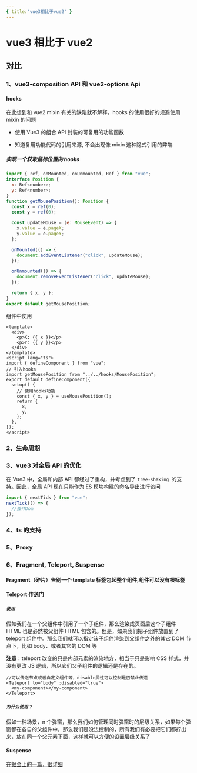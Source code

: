```yaml
---
{ title:'vue3相比于vue2' }
---
```


# vue3 相比于 vue2

## 对比

### 1、vue3-composition API 和 vue2-options Api

#### hooks

在此想到和 vue2 mixin 有关的缺陷就不解释，hooks 的使用很好的规避使用 mixin 的问题

- 使用 Vue3 的组合 API 封装的可复用的功能函数

- 知道复用功能代码的引用来源, 不会出现像 mixin 这种隐式引用的弊端

##### 实现一个获取鼠标位置的 hooks

```js
import { ref, onMounted, onUnmounted, Ref } from "vue";
interface Position {
  x: Ref<number>;
  y: Ref<number>;
}
function getMousePosition(): Position {
  const x = ref(0);
  const y = ref(0);

  const updateMouse = (e: MouseEvent) => {
    x.value = e.pageX;
    y.value = e.pageY;
  };

  onMounted(() => {
    document.addEventListener("click", updateMouse);
  });

  onUnmounted(() => {
    document.removeEventListener("click", updateMouse);
  });

  return { x, y };
}
export default getMousePosition;
```

组件中使用

```vue
<template>
  <div>
    <p>X: {{ x }}</p>
    <p>Y: {{ y }}</p>
  </div>
</template>
<script lang="ts">
import { defineComponent } from "vue";
// 引入hooks
import getMousePosition from "../../hooks/MousePosition";
export default defineComponent({
  setup() {
    // 使用hooks功能
    const { x, y } = useMousePosition();
    return {
      x,
      y,
    };
  },
});
</script>
```

### 2、生命周期

### 3、vue3 对全局 API 的优化

在 Vue3 中，全局和内部 API 都经过了重构，并考虑到了 `tree-shaking `的支持。因此，全局 API 现在只能作为 ES 模块构建的命名导出进行访问

```js
import { nextTick } from "vue";
nextTick(() => {
  //操作Dom
});
```

### 4、ts 的支持

### 5、Proxy

### 6、Fragment, Teleport, Suspense

#### Fragment（碎片）告别一个 template 标签包起整个组件,组件可以没有根标签

#### Teleport 传送门

##### `使用`

假如我们在一个父组件中引用了一个子组件，那么渲染成页面后这个子组件 HTML 也是必然被父组件 HTML 包含的。但是，如果我们把子组件放置到了 teleport 组件中。那么我们就可以指定该子组件渲染到父组件之外的其它 DOM 节点下，比如 body、或者其它的 DOM 等

**注意**：teleport 改变的只是内部元素的渲染地方，相当于只是影响 CSS 样式，并没有更改 JS 逻辑，所以它们父子组件的逻辑还是存在的。

```vue
//可以传送节点或者自定义组件等，disable属性可以控制是否禁止传送
<Teleport to="body" :disabled="true">
  <my-component></my-component>
</Teleport>
```

##### `为什么使用？`

假如一种场景，n 个弹窗，那么我们如何管理同时弹窗时的层级关系，如果每个弹窗都在各自的父组件中，那么我们是没法控制的，所有我们有必要把它们都拧出来，放在同一个父元素下面，这样就可以方便的设置层级关系了

#### Suspense

[在掘金上的一篇，很详细](https://juejin.cn/post/6854573214547312654#heading-5)
